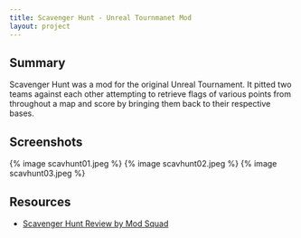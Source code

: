 ```yaml
---
title: Scavenger Hunt - Unreal Tournmanet Mod
layout: project
---
```


## Summary

Scavenger Hunt was a mod for the original Unreal Tournament. It pitted two teams against each other attempting to retrieve flags of various points from throughout a map and score by bringing them back to their respective bases.

## Screenshots

{% image scavhunt01.jpeg %}
{% image scavhunt02.jpeg %}
{% image scavhunt03.jpeg %}

## Resources

- [Scavenger Hunt Review by Mod Squad](http://planetunreal.gamespy.com/View.php?view=Articles.Detail&id=82)

